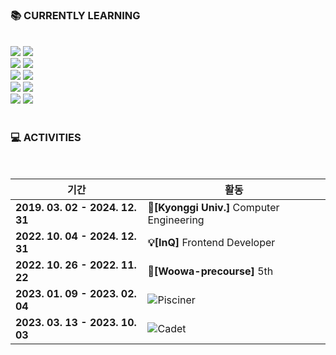 ### 📚 CURRENTLY LEARNING
<br/>
<div>
  <img src="https://img.shields.io/badge/JavaScript-F7DF1E?style=flat-square&logo=javascript&logoColor=black"/>
  <img src="https://img.shields.io/badge/TypeScript-3178C6?style=flat-square&logo=typescript&logoColor=black"/>
  <br/>
  <img src="https://img.shields.io/badge/React-61DAFB?style=flat-square&logo=react&logoColor=black"/>
  <img src="https://img.shields.io/badge/Redux_Toolkit-764ABC?style=flat-square&logo=redux&logoColor=black"/>
  <br/>
  <img src="https://img.shields.io/badge/React_Query-FF4154?style=flat-square&logo=reactquery&logoColor=black"/>
  <img src="https://img.shields.io/badge/Recoil-3578E5?style=flat-square&logo=recoil&logoColor=black"/>
  <br/>
  <img src="https://img.shields.io/badge/CSS3-31572B6?style=flat-square&logo=css3&logoColor=black"/>
  <img src="https://img.shields.io/badge/Tailwind_CSS-06B6D4?style=flat-square&logo=tailwindcss&logoColor=black"/>
  <br/>
  <img src="https://img.shields.io/badge/HTML5-E34F26?style=flat-square&logo=html5&logoColor=black"/>
  <img src="https://img.shields.io/badge/C99-A8B9CC?style=flat-square&logo=c&logoColor=black"/>
</div>
<br/>

### 💻 ACTIVITIES
<br/>
  
|기간|활동|
|---|---|
|**2019. 03. 02 - 2024. 12. 31**|**🏫[Kyonggi Univ.]** Computer Engineering|
|**2022. 10. 04 - 2024. 12. 31**|**💡[InQ]** Frontend Developer|
|**2022. 10. 26 - 2022. 11. 22**|**🌱[Woowa-precourse]** 5th|
|**2023. 01. 09 - 2023. 02. 04**|<img src="https://img.shields.io/badge/42SEOUL-000000?style=flat-square&logo=42&logoColor=white"/>Pisciner|
|**2023. 03. 13 - 2023. 10. 03**|<img src="https://img.shields.io/badge/42SEOUL-000000?style=flat-square&logo=42&logoColor=white"/>Cadet|
